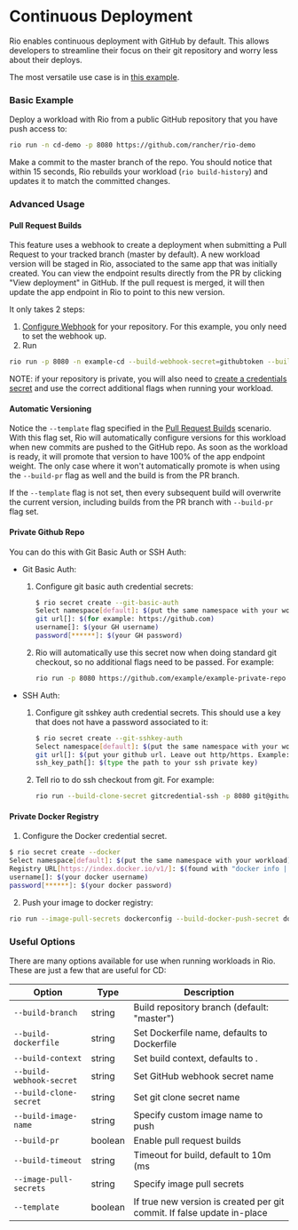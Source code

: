 # Continuous Deployment

Rio enables continuous deployment with GitHub by default.
This allows developers to streamline their focus on their git repository and worry less about their deploys.

The most versatile use case is in [this example](#pull-request-builds).


### Basic Example
Deploy a workload with Rio from a public GitHub repository that you have push access to:

```bash
rio run -n cd-demo -p 8080 https://github.com/rancher/rio-demo
```

Make a commit to the master branch of the repo. 
You should notice that within 15 seconds, Rio rebuilds your workload (`rio build-history`) and updates it to match the committed changes.


### Advanced Usage
#### Pull Request Builds
This feature uses a webhook to create a deployment when submitting a Pull Request to your tracked branch (master by default).
A new workload version will be staged in Rio, associated to the same app that was initially created. 
You can view the endpoint results directly from the PR by clicking "View deployment" in GitHub. 
If the pull request is merged, it will then update the app endpoint in Rio to point to this new version.

It only takes 2 steps:

1. [Configure Webhook](./webhooks.md) for your repository. For this example, you only need to set the webhook up.
2. Run

```bash
rio run -p 8080 -n example-cd --build-webhook-secret=githubtoken --build-pr --template https://github.com/example/example-repo
```

NOTE: if your repository is private, you will also need to [create a credentials secret](#private-github-repo) and use the correct additional flags when running your workload.


#### Automatic Versioning
Notice the `--template` flag specified in the [Pull Request Builds](#pull-request-builds) scenario.
With this flag set, Rio will automatically configure versions for this workload when new commits are pushed to the GitHub repo.
As soon as the workload is ready, it will promote that version to have 100% of the app endpoint weight.
The only case where it won't automatically promote is when using the `--build-pr` flag as well and the build is from the PR branch.

If the `--template` flag is not set, then every subsequent build will overwrite the current version, including builds from the PR branch with `--build-pr` flag set.


#### Private Github Repo
You can do this with Git Basic Auth or SSH Auth:
- Git Basic Auth:
    1. Configure git basic auth credential secrets:
    
        ```bash
        $ rio secret create --git-basic-auth
        Select namespace[default]: $(put the same namespace with your workload)
        git url[]: $(for example: https://github.com)
        username[]: $(your GH username)
        password[******]: $(your GH password)
        ```
       
    2. Rio will automatically use this secret now when doing standard git checkout, so no additional flags need to be passed. For example:
        
       ```bash
       rio run -p 8080 https://github.com/example/example-private-repo
       ```
       
- SSH Auth:
    1. Configure git sshkey auth credential secrets. This should use a key that does not have a password associated to it:
       
        ```bash
        $ rio secret create --git-sshkey-auth
        Select namespace[default]: $(put the same namespace with your workload)
        git url[]: $(put your github url. Leave out http/https. Example: github.com)
        ssh_key_path[]: $(type the path to your ssh private key)
        ```
       
    2. Tell rio to do ssh checkout from git. For example:
    
       ```bash
       rio run --build-clone-secret gitcredential-ssh -p 8080 git@github.com:example/example.git
       ```


#### Private Docker Registry
1. Configure the Docker credential secret.

```bash
$ rio secret create --docker
Select namespace[default]: $(put the same namespace with your workload)
Registry URL[https://index.docker.io/v1/]: $(found with "docker info | grep Registry")
username[]: $(your docker username)
password[******]: $(your docker password)
```

2. Push your image to docker registry:

```bash
rio run --image-pull-secrets dockerconfig --build-docker-push-secret dockerconfig -p 8080 --build-registry index.docker.io --build-image-name $username/repo https://github.com/example/example.git
```


### Useful Options
There are many options available for use when running workloads in Rio. These are just a few that are useful for CD:

| Option | Type | Description |
|------|----| -------------|
| `--build-branch` | string | Build repository branch (default: "master") | 
| `--build-dockerfile` | string | Set Dockerfile name, defaults to Dockerfile |
| `--build-context` | string | Set build context, defaults to . |
| `--build-webhook-secret` | string | Set GitHub webhook secret name |
| `--build-clone-secret` | string | Set git clone secret name |
| `--build-image-name` | string | Specify custom image name to push |
| `--build-pr` | boolean | Enable pull request builds |
| `--build-timeout` | string | Timeout for build, default to 10m (ms|s|m|h) |
| `--image-pull-secrets` | string | Specify image pull secrets |
| `--template` | boolean | If true new version is created per git commit. If false update in-place |
